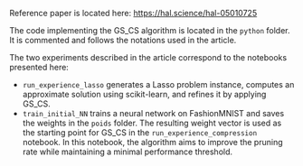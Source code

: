 Reference paper is located here: https://hal.science/hal-05010725

The code implementing the GS_CS algorithm is located in the `python` folder. It is commented and follows the notations used in the article.

The two experiments described in the article correspond to the notebooks presented here:

- `run_experience_lasso` generates a Lasso problem instance, computes an approximate solution using scikit-learn, and refines it by applying GS_CS.  
- `train_initial_NN` trains a neural network on FashionMNIST and saves the weights in the `poids` folder. The resulting weight vector is used as the starting point for GS_CS in the `run_experience_compression` notebook. In this notebook, the algorithm aims to improve the pruning rate while maintaining a minimal performance threshold.
